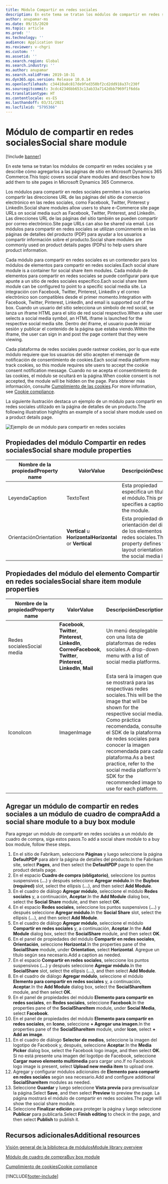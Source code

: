 ```yaml
---
title: Módulo Compartir en redes sociales
description: En este tema se tratan los módulos de compartir en redes sociales y se describe cómo agregarlos a las páginas de sitio en Microsoft Dynamics 365 Commerce.
author: anupamar-ms
ms.date: 09/15/2020
ms.topic: article
ms.prod: ''
ms.technology: ''
audience: Application User
ms.reviewer: v-chgri
ms.custom: ''
ms.assetid: ''
ms.search.region: Global
ms.search.industry: ''
ms.author: anupamar
ms.search.validFrom: 2019-10-31
ms.dyn365.ops.version: Release 10.0.14
ms.openlocfilehash: c34410a8c817de9fed350bf2cd2dd918a37c230f
ms.sourcegitcommit: 3cdc42346bb653c13ab33a7142dbb7969f1f6dda
ms.translationtype: HT
ms.contentlocale: es-ES
ms.lasthandoff: 03/31/2021
ms.locfileid: "5795366"
---
```

# <a name="social-share-module"></a><span data-ttu-id="9b3a2-103">Módulo de compartir en redes sociales</span><span class="sxs-lookup"><span data-stu-id="9b3a2-103">Social share module</span></span>

[!include [banner](includes/banner.md)]

<span data-ttu-id="9b3a2-104">En este tema se tratan los módulos de compartir en redes sociales y se describe cómo agregarlos a las páginas de sitio en Microsoft Dynamics 365 Commerce.</span><span class="sxs-lookup"><span data-stu-id="9b3a2-104">This topic covers social share modules and describes how to add them to site pages in Microsoft Dynamics 365 Commerce.</span></span>

<span data-ttu-id="9b3a2-105">Los módulos para compartir en redes sociales permiten a los usuarios compartir las direcciones URL de las páginas del sitio de comercio electrónico en las redes sociales, como Facebook, Twitter, Pinterest y LinkedIn.</span><span class="sxs-lookup"><span data-stu-id="9b3a2-105">Social share modules allow users to share e-Commerce site page URLs on social media such as Facebook, Twitter, Pinterest, and LinkedIn.</span></span> <span data-ttu-id="9b3a2-106">Las direcciones URL de las páginas del sitio también se pueden compartir por correo electrónico.</span><span class="sxs-lookup"><span data-stu-id="9b3a2-106">Site page URLs can also be shared via email.</span></span> <span data-ttu-id="9b3a2-107">Los módulos para compartir en redes sociales se utilizan comúnmente en las páginas de detalles del producto (PDP) para ayudar a los usuarios a compartir información sobre el producto.</span><span class="sxs-lookup"><span data-stu-id="9b3a2-107">Social share modules are commonly used on product details pages (PDPs) to help users share product information.</span></span>

<span data-ttu-id="9b3a2-108">Cada módulo para compartir en redes sociales es un contenedor para los módulos de elementos para compartir en redes sociales.</span><span class="sxs-lookup"><span data-stu-id="9b3a2-108">Each social share module is a container for social share item modules.</span></span> <span data-ttu-id="9b3a2-109">Cada módulo de elementos para compartir en redes sociales se puede configurar para que apunte a un sitio de redes sociales específico.</span><span class="sxs-lookup"><span data-stu-id="9b3a2-109">Each social share item module can be configured to point to a specific social media site.</span></span> <span data-ttu-id="9b3a2-110">La integración con Facebook, Twitter, Pinterest, LinkedIn y el correo electrónico son compatibles desde el primer momento.</span><span class="sxs-lookup"><span data-stu-id="9b3a2-110">Integration with Facebook, Twitter, Pinterest, LinkedIn, and email is supported out of the box.</span></span> <span data-ttu-id="9b3a2-111">Cuando un usuario del sitio selecciona un símbolo de red social, se lanza un iframe HTML para el sitio de red social respectivo.</span><span class="sxs-lookup"><span data-stu-id="9b3a2-111">When a site user selects a social media symbol, an HTML iframe is launched for the respective social media site.</span></span> <span data-ttu-id="9b3a2-112">Dentro del iframe, el usuario puede iniciar sesión y publicar el contenido de la página que estaba viendo.</span><span class="sxs-lookup"><span data-stu-id="9b3a2-112">Within the iframe, the user can sign in and post the page content that they were viewing.</span></span>

<span data-ttu-id="9b3a2-113">Cada plataforma de redes sociales puede rastrear cookies, por lo que este módulo requiere que los usuarios del sitio acepten el mensaje de notificación de consentimiento de cookies.</span><span class="sxs-lookup"><span data-stu-id="9b3a2-113">Each social media platform may track cookies, so this module requires site users to accept the cookie consent notification message.</span></span> <span data-ttu-id="9b3a2-114">Cuando no se acepta el consentimiento de las cookies, el módulo se ocultará en la página.</span><span class="sxs-lookup"><span data-stu-id="9b3a2-114">When cookie consent is not accepted, the module will be hidden on the page.</span></span> <span data-ttu-id="9b3a2-115">Para obtener más información, consulte [Cumplimiento de las cookies](cookie-compliance.md).</span><span class="sxs-lookup"><span data-stu-id="9b3a2-115">For more information, see [Cookie compliance](cookie-compliance.md).</span></span>

<span data-ttu-id="9b3a2-116">La siguiente ilustración destaca un ejemplo de un módulo para compartir en redes sociales utilizado en la página de detalles de un producto.</span><span class="sxs-lookup"><span data-stu-id="9b3a2-116">The following illustration highlights an example of a social share module used on a product details page.</span></span>

![Ejemplo de un módulo para compartir en redes sociales](./media/ecommerce-socialshare.png)

## <a name="social-share-module-properties"></a><span data-ttu-id="9b3a2-118">Propiedades del módulo Compartir en redes sociales</span><span class="sxs-lookup"><span data-stu-id="9b3a2-118">Social share module properties</span></span>

| <span data-ttu-id="9b3a2-119">Nombre de la propiedad</span><span class="sxs-lookup"><span data-stu-id="9b3a2-119">Property name</span></span>             | <span data-ttu-id="9b3a2-120">Valor</span><span class="sxs-lookup"><span data-stu-id="9b3a2-120">Value</span></span>                 | <span data-ttu-id="9b3a2-121">Descripción</span><span class="sxs-lookup"><span data-stu-id="9b3a2-121">Description</span></span> |
|---------------------------|-----------------------|-------------|
| <span data-ttu-id="9b3a2-122">Leyenda</span><span class="sxs-lookup"><span data-stu-id="9b3a2-122">Caption</span></span>                  | <span data-ttu-id="9b3a2-123">Texto</span><span class="sxs-lookup"><span data-stu-id="9b3a2-123">Text</span></span> | <span data-ttu-id="9b3a2-124">Esta propiedad especifica un título para el módulo.</span><span class="sxs-lookup"><span data-stu-id="9b3a2-124">This property specifies a caption for the module.</span></span> |
| <span data-ttu-id="9b3a2-125">Orientación</span><span class="sxs-lookup"><span data-stu-id="9b3a2-125">Orientation</span></span> | <span data-ttu-id="9b3a2-126">**Vertical** u **Horizontal**</span><span class="sxs-lookup"><span data-stu-id="9b3a2-126">**Horizontal** or **Vertical**</span></span>  | <span data-ttu-id="9b3a2-127">Esta propiedad define la orientación del diseño de los elementos de redes sociales.</span><span class="sxs-lookup"><span data-stu-id="9b3a2-127">This property defines the layout orientation for the social media items.</span></span> |

## <a name="social-share-item-module-properties"></a><span data-ttu-id="9b3a2-128">Propiedades del módulo del elemento Compartir en redes sociales</span><span class="sxs-lookup"><span data-stu-id="9b3a2-128">Social share item module properties</span></span>
| <span data-ttu-id="9b3a2-129">Nombre de la propiedad</span><span class="sxs-lookup"><span data-stu-id="9b3a2-129">Property name</span></span>             | <span data-ttu-id="9b3a2-130">Valor</span><span class="sxs-lookup"><span data-stu-id="9b3a2-130">Value</span></span>                 | <span data-ttu-id="9b3a2-131">Descripción</span><span class="sxs-lookup"><span data-stu-id="9b3a2-131">Description</span></span> |
|---------------------------|-----------------------|-------------|
| <span data-ttu-id="9b3a2-132">Redes sociales</span><span class="sxs-lookup"><span data-stu-id="9b3a2-132">Social media</span></span>              | <span data-ttu-id="9b3a2-133">**Facebook**, **Twitter**, **Pinterest**, **LinkedIn**, **Correo**</span><span class="sxs-lookup"><span data-stu-id="9b3a2-133">**Facebook**, **Twitter**, **Pinterest**, **LinkedIn**, **Mail**</span></span> | <span data-ttu-id="9b3a2-134">Un menú desplegable con una lista de plataformas de redes sociales.</span><span class="sxs-lookup"><span data-stu-id="9b3a2-134">A drop-down menu with a list of social media platforms.</span></span> |
| <span data-ttu-id="9b3a2-135">Icono</span><span class="sxs-lookup"><span data-stu-id="9b3a2-135">Icon</span></span> |<span data-ttu-id="9b3a2-136">Imagen</span><span class="sxs-lookup"><span data-stu-id="9b3a2-136">Image</span></span>    | <span data-ttu-id="9b3a2-137">Esta será la imagen que se mostrará para las respectivas redes sociales.</span><span class="sxs-lookup"><span data-stu-id="9b3a2-137">This will be the image that will be shown for the respective social media.</span></span> <span data-ttu-id="9b3a2-138">Como práctica recomendada, consulte el SDK de la plataforma de redes sociales para conocer la imagen recomendada para cada plataforma.</span><span class="sxs-lookup"><span data-stu-id="9b3a2-138">As a best practice, refer to the social media platform's SDK for the recommended image to use for each platform.</span></span> |

## <a name="add-a-social-share-module-to-a-buy-box-module"></a><span data-ttu-id="9b3a2-139">Agregar un módulo de compartir en redes sociales a un módulo de cuadro de compra</span><span class="sxs-lookup"><span data-stu-id="9b3a2-139">Add a social share module to a buy box module</span></span>

<span data-ttu-id="9b3a2-140">Para agregar un módulo de compartir en redes sociales a un módulo de cuadro de compra, siga estos pasos.</span><span class="sxs-lookup"><span data-stu-id="9b3a2-140">To add a social share module to a buy box module, follow these steps.</span></span>

1. <span data-ttu-id="9b3a2-141">En el sitio de Fabrikam, seleccione **Páginas** y luego seleccione la página **DefaultPDP** para abrir la página de detalles del producto.</span><span class="sxs-lookup"><span data-stu-id="9b3a2-141">In the Fabrikam site, select **Pages**, and then select the **DefaultPDP** page to open the product details page.</span></span> 
1. <span data-ttu-id="9b3a2-142">En el espacio **Cuadro de compra (obligatorio)**, seleccione los puntos suspensivos (**...**) y después seleccione **Agregar módulo**.</span><span class="sxs-lookup"><span data-stu-id="9b3a2-142">In the **Buybox (required)** slot, select the ellipsis (**...**), and then select **Add Module**.</span></span>
1. <span data-ttu-id="9b3a2-143">En el cuadro de diálogo **Agregar módulo**, seleccione el módulo **Redes sociales** y, a continuación, **Aceptar**.</span><span class="sxs-lookup"><span data-stu-id="9b3a2-143">In the **Add Module** dialog box, select the **Social Share** module, and then select **OK**.</span></span>
1. <span data-ttu-id="9b3a2-144">En el espacio **Redes sociales**, seleccione los puntos suspensivos (**...**) y después seleccione **Agregar módulo**.</span><span class="sxs-lookup"><span data-stu-id="9b3a2-144">In the **Social Share** slot, select the ellipsis (**...**), and then select **Add Module**.</span></span>
1. <span data-ttu-id="9b3a2-145">En el cuadro de diálogo **Agregar módulo**, seleccione el módulo **Compartir en redes sociales** y, a continuación, **Aceptar**.</span><span class="sxs-lookup"><span data-stu-id="9b3a2-145">In the **Add Module** dialog box, select the **SocialShare** module, and then select **OK**.</span></span>
1. <span data-ttu-id="9b3a2-146">En el panel de propiedades del módulo **Compartir en redes sociales**, **Orientación**, seleccione **Horizontal**.</span><span class="sxs-lookup"><span data-stu-id="9b3a2-146">In the properties pane of the **SocialShare** module, under **Orientation**, select **Horizontal**.</span></span> <span data-ttu-id="9b3a2-147">Agregue un título según sea necesario.</span><span class="sxs-lookup"><span data-stu-id="9b3a2-147">Add a caption as needed.</span></span>
1. <span data-ttu-id="9b3a2-148">En el espacio **Compartir en redes sociales**, seleccione los puntos suspensivos (**...**) y después seleccione **Agregar módulo**.</span><span class="sxs-lookup"><span data-stu-id="9b3a2-148">In the **SocialShare** slot, select the ellipsis (**...**), and then select **Add Module**.</span></span>
1. <span data-ttu-id="9b3a2-149">En el cuadro de diálogo **Agregar módulo**, seleccione el módulo **Elemento para compartir en redes sociales** y, a continuación, **Aceptar**.</span><span class="sxs-lookup"><span data-stu-id="9b3a2-149">In the **Add Module** dialog box, select the **SocialShareItem** module, and then select **OK**.</span></span>
1. <span data-ttu-id="9b3a2-150">En el panel de propiedades del módulo **Elemento para compartir en redes sociales**, en **Redes sociales**, seleccione **Facebook**.</span><span class="sxs-lookup"><span data-stu-id="9b3a2-150">In the properties pane of the **SocialShareItem** module, under **Social Media**, select **Facebook**.</span></span>
1. <span data-ttu-id="9b3a2-151">En el panel de propiedades del módulo **Elemento para compartir en redes sociales**, en **Icono**, seleccione **+ Agregar una imagen**.</span><span class="sxs-lookup"><span data-stu-id="9b3a2-151">In the properties pane of the **SocialShareItem** module, under **Icon**, select **+ Add an image**.</span></span>
1. <span data-ttu-id="9b3a2-152">En el cuadro de diálogo **Selector de medios**, seleccione la imagen del logotipo de Facebook y, después, seleccione **Aceptar**.</span><span class="sxs-lookup"><span data-stu-id="9b3a2-152">In the **Media Picker** dialog box, select the Facebook logo image, and then select **OK**.</span></span> <span data-ttu-id="9b3a2-153">Si no está presente una imagen del logotipo de Facebook, seleccione **Cargar nuevo elemento multimedia** para cargar uno.</span><span class="sxs-lookup"><span data-stu-id="9b3a2-153">If no Facebook logo image is present, select **Upload new media item** to upload one.</span></span>
1. <span data-ttu-id="9b3a2-154">Agregar y configurar módulos adicionales de **Elemento para compartir en redes sociales** según sea necesario.</span><span class="sxs-lookup"><span data-stu-id="9b3a2-154">Add and configure additional **SocialShareItem** modules as needed.</span></span>
1. <span data-ttu-id="9b3a2-155">Seleccione **Guardar** y luego seleccione **Vista previa** para previsualizar la página.</span><span class="sxs-lookup"><span data-stu-id="9b3a2-155">Select **Save**, and then select **Preview** to preview the page.</span></span> <span data-ttu-id="9b3a2-156">La página mostrará el módulo de compartir en redes sociales.</span><span class="sxs-lookup"><span data-stu-id="9b3a2-156">The page will show the social share module.</span></span>
1. <span data-ttu-id="9b3a2-157">Seleccione **Finalizar edición** para proteger la página y luego seleccione **Publicar** para publicarla.</span><span class="sxs-lookup"><span data-stu-id="9b3a2-157">Select **Finish editing** to check in the page, and then select **Publish** to publish it.</span></span>

## <a name="additional-resources"></a><span data-ttu-id="9b3a2-158">Recursos adicionales</span><span class="sxs-lookup"><span data-stu-id="9b3a2-158">Additional resources</span></span>

[<span data-ttu-id="9b3a2-159">Visión general de la biblioteca de módulos</span><span class="sxs-lookup"><span data-stu-id="9b3a2-159">Module library overview</span></span>](starter-kit-overview.md)

[<span data-ttu-id="9b3a2-160">Módulo de cuadro de compra</span><span class="sxs-lookup"><span data-stu-id="9b3a2-160">Buy box module</span></span>](add-buy-box.md)

[<span data-ttu-id="9b3a2-161">Cumplimiento de cookies</span><span class="sxs-lookup"><span data-stu-id="9b3a2-161">Cookie compliance</span></span>](cookie-compliance.md)


[!INCLUDE[footer-include](../includes/footer-banner.md)]